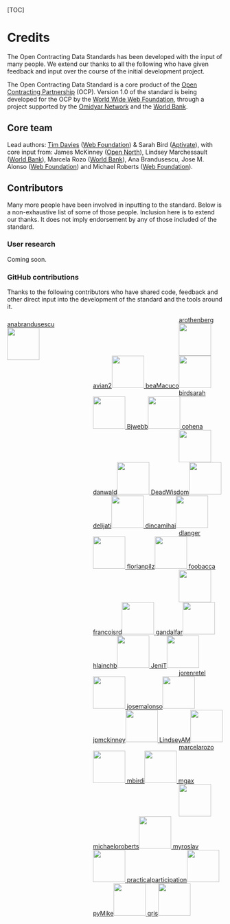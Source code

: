 [TOC]

# Credits

<span class="lead">The Open Contracting Data Standards has been developed with the input of many people. We extend our thanks to all the following who have given feedback and input over the course of the initial development project.</span>

The Open Contracting Data Standard is a core product of the [Open Contracting Partnership](http://www.open-contracting.org) (OCP). Version 1.0 of the standard is being developed for the OCP by the [World Wide Web Foundation](http://www.webfoundation.org), through a project supported by the [Omidyar Network](http://www.omidyar.net) and the [World Bank](http://www.worldbank.org).

## Core team
Lead authors: [Tim Davies](http://www.timdavies.org.uk) ([Web Foundation](http://www.webfoundation.org)) & Sarah Bird ([Aptivate](http://aptivate.org)), with core input from: James McKinney ([Open North](http://opennorth.ca/)), Lindsey Marchessault ([World Bank](http://www.worldbank.org)), Marcela Rozo ([World Bank](http://www.worldbank.org)), Ana Brandusescu, Jose M. Alonso ([Web Foundation](http://www.webfoundation.org)) and Michael Roberts ([Web Foundation](http://www.webfoundation.org)). 

## Contributors

Many more people have been involved in inputting to the standard. Below is a non-exhaustive list of some of those people. Inclusion here is to extend our thanks. It does not imply endorsement by any of those included of the standard. 

### User research

Coming soon.

### GitHub contributions

Thanks to the following contributors who have shared code, feedback and other direct input into the development of the standard and the tools around it.

<style><!-- 
    .credit { 
        width: 200px;
        display: block;
        float: left;
        padding-top:10px;
    }
    .credit > a > img {
        display:block;
    }
--></style>
<span class="credit"><a href="https://github.com/anabrandusescu">anabrandusescu<img border="0" width="75" src="https://avatars.githubusercontent.com/u/3058770?v=3"/></span>
<span class="credit"><a href="https://github.com/arothenberg">arothenberg<img border="0" width="75" src="https://avatars.githubusercontent.com/u/1676642?v=3"/></span>
<span class="credit"><a href="https://github.com/avian2">avian2<img border="0" width="75" src="https://avatars.githubusercontent.com/u/1135442?v=3"/></span>
<span class="credit"><a href="https://github.com/beaMacuco">beaMacuco<img border="0" width="75" src="https://avatars.githubusercontent.com/u/5229319?v=3"/></span>
<span class="credit"><a href="https://github.com/birdsarah">birdsarah<img border="0" width="75" src="https://avatars.githubusercontent.com/u/1796208?v=3"/></span>
<span class="credit"><a href="https://github.com/Bjwebb">Bjwebb<img border="0" width="75" src="https://avatars.githubusercontent.com/u/634?v=3"/></span>
<span class="credit"><a href="https://github.com/cohena">cohena<img border="0" width="75" src="https://avatars.githubusercontent.com/u/184302?v=3"/></span>
<span class="credit"><a href="https://github.com/danwald">danwald<img border="0" width="75" src="https://avatars.githubusercontent.com/u/688310?v=3"/></span>
<span class="credit"><a href="https://github.com/DeadWisdom">DeadWisdom<img border="0" width="75" src="https://avatars.githubusercontent.com/u/46097?v=3"/></span>
<span class="credit"><a href="https://github.com/delijati">delijati<img border="0" width="75" src="https://avatars.githubusercontent.com/u/769969?v=3"/></span>
<span class="credit"><a href="https://github.com/dincamihai">dincamihai<img border="0" width="75" src="https://avatars.githubusercontent.com/u/1615643?v=3"/></span>
<span class="credit"><a href="https://github.com/dlanger">dlanger<img border="0" width="75" src="https://avatars.githubusercontent.com/u/529037?v=3"/></span>
<span class="credit"><a href="https://github.com/florianpilz">florianpilz<img border="0" width="75" src="https://avatars.githubusercontent.com/u/518288?v=3"/></span>
<span class="credit"><a href="https://github.com/foobacca">foobacca<img border="0" width="75" src="https://avatars.githubusercontent.com/u/169445?v=3"/></span>
<span class="credit"><a href="https://github.com/francoisrd">francoisrd<img border="0" width="75" src="https://avatars.githubusercontent.com/u/7292573?v=3"/></span>
<span class="credit"><a href="https://github.com/gandalfar">gandalfar<img border="0" width="75" src="https://avatars.githubusercontent.com/u/13806?v=3"/></span>
<span class="credit"><a href="https://github.com/hlainchb">hlainchb<img border="0" width="75" src="https://avatars.githubusercontent.com/u/156735?v=3"/></span>
<span class="credit"><a href="https://github.com/JeniT">JeniT<img border="0" width="75" src="https://avatars.githubusercontent.com/u/395050?v=3"/></span>
<span class="credit"><a href="https://github.com/jorenretel">jorenretel<img border="0" width="75" src="https://avatars.githubusercontent.com/u/3398263?v=3"/></span>
<span class="credit"><a href="https://github.com/josemalonso">josemalonso<img border="0" width="75" src="https://avatars.githubusercontent.com/u/1242906?v=3"/></span>
<span class="credit"><a href="https://github.com/jpmckinney">jpmckinney<img border="0" width="75" src="https://avatars.githubusercontent.com/u/26463?v=3"/></span>
<span class="credit"><a href="https://github.com/LindseyAM">LindseyAM<img border="0" width="75" src="https://avatars.githubusercontent.com/u/9124357?v=3"/></span>
<span class="credit"><a href="https://github.com/marcelarozo">marcelarozo<img border="0" width="75" src="https://avatars.githubusercontent.com/u/9322231?v=3"/></span>
<span class="credit"><a href="https://github.com/mbirdi">mbirdi<img border="0" width="75" src="https://avatars.githubusercontent.com/u/7291409?v=3"/></span>
<span class="credit"><a href="https://github.com/mgax">mgax<img border="0" width="75" src="https://avatars.githubusercontent.com/u/27617?v=3"/></span>
<span class="credit"><a href="https://github.com/michaeloroberts">michaeloroberts<img border="0" width="75" src="https://avatars.githubusercontent.com/u/5321484?v=3"/></span>
<span class="credit"><a href="https://github.com/myroslav">myroslav<img border="0" width="75" src="https://avatars.githubusercontent.com/u/883905?v=3"/></span>
<span class="credit"><a href="https://github.com/practicalparticipation">practicalparticipation<img border="0" width="75" src="https://avatars.githubusercontent.com/u/477172?v=3"/></span>
<span class="credit"><a href="https://github.com/pyMike">pyMike<img border="0" width="75" src="https://avatars.githubusercontent.com/u/7292830?v=3"/></span>
<span class="credit"><a href="https://github.com/qris">qris<img border="0" width="75" src="https://avatars.githubusercontent.com/u/754175?v=3"/></span>

<br />
